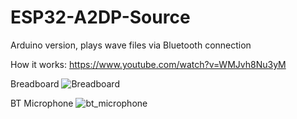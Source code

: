 # ESP32-A2DP-Source
Arduino version, plays wave files via Bluetooth connection

How it works: https://www.youtube.com/watch?v=WMJvh8Nu3yM

Breadboard
![Breadboard](https://github.com/schreibfaul1/ESP32-A2DP-Source/blob/master/a2dp.jpg)

BT Microphone
![bt_microphone](https://github.com/schreibfaul1/ESP32-A2DP-Source/blob/master/BT_Microphone/bt_microphone.jpg)

